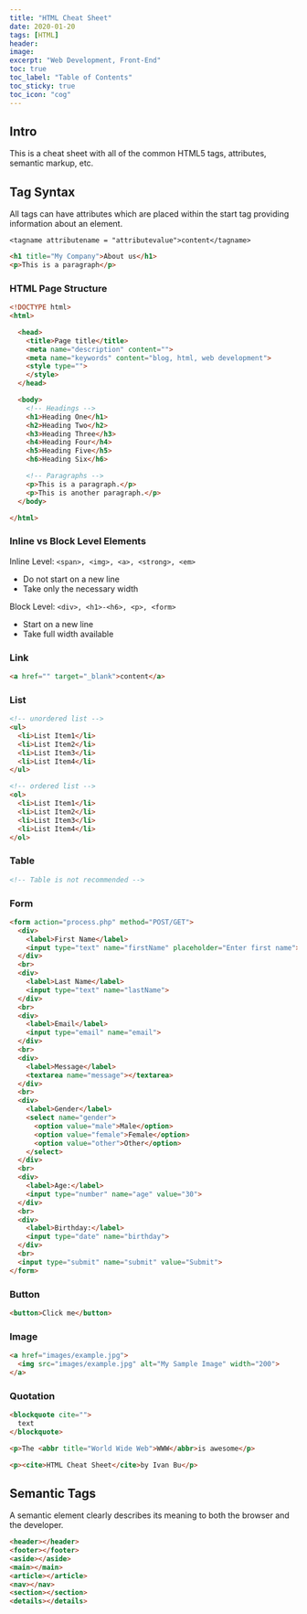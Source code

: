 ```yaml
---
title: "HTML Cheat Sheet"
date: 2020-01-20
tags: [HTML]
header:
image:
excerpt: "Web Development, Front-End"
toc: true
toc_label: "Table of Contents"
toc_sticky: true
toc_icon: "cog"
---
```



## Intro
This is a cheat sheet with all of the common HTML5 tags, attributes, semantic markup, etc.

## Tag Syntax

All tags can have attributes which are placed within the start tag providing information about an element.

`<tagname attributename = "attributevalue">content</tagname>`

```html
<h1 title="My Company">About us</h1>
<p>This is a paragraph</p>
```

### HTML Page Structure

```html
<!DOCTYPE html>
<html>

  <head>
    <title>Page title</title>
    <meta name="description" content="">
    <meta name="keywords" content="blog, html, web development">
    <style type="">
    </style>
  </head>

  <body>
    <!-- Headings -->
    <h1>Heading One</h1>
    <h2>Heading Two</h2>
    <h3>Heading Three</h3>
    <h4>Heading Four</h4>
    <h5>Heading Five</h5>
    <h6>Heading Six</h6>

    <!-- Paragraphs -->
    <p>This is a paragraph.</p>
    <p>This is another paragraph.</p> 
  </body>

</html>
```


### Inline vs Block Level Elements

Inline Level: `<span>, <img>, <a>, <strong>, <em>`

- Do not start on a new line
- Take only the necessary width

Block Level: `<div>, <h1>-<h6>, <p>, <form>`

- Start on a new line
- Take full width available

### Link

```html
<a href="" target="_blank">content</a>
```

### List

```html
<!-- unordered list -->
<ul>
  <li>List Item1</li>
  <li>List Item2</li>
  <li>List Item3</li>
  <li>List Item4</li>
</ul>

<!-- ordered list -->
<ol>
  <li>List Item1</li>
  <li>List Item2</li>
  <li>List Item3</li>
  <li>List Item4</li>
</ol>
```

### Table

```html
<!-- Table is not recommended -->
```

### Form

```html
<form action="process.php" method="POST/GET">
  <div>
    <label>First Name</label>
    <input type="text" name="firstName" placeholder="Enter first name">
  </div>
  <br>
  <div>
    <label>Last Name</label>
    <input type="text" name="lastName">
  </div>
  <br>
  <div>
    <label>Email</label>
    <input type="email" name="email">
  </div>
  <br>
  <div>
    <label>Message</label>
    <textarea name="message"></textarea>
  </div>
  <br>
  <div>
    <label>Gender</label>
    <select name="gender">
      <option value="male">Male</option>
      <option value="female">Female</option>
      <option value="other">Other</option>
    </select>
  </div>
  <br>
  <div>
    <label>Age:</label>
    <input type="number" name="age" value="30">
  </div>
  <br>
  <div>
    <label>Birthday:</label>
    <input type="date" name="birthday">
  </div>
  <br>
  <input type="submit" name="submit" value="Submit">
</form>
```

### Button

```html
<button>Click me</button>
```

### Image

```html
<a href="images/example.jpg">
  <img src="images/example.jpg" alt="My Sample Image" width="200">
</a>
```

### Quotation

```html
<blockquote cite="">
  text
</blockquote>

<p>The <abbr title="World Wide Web">WWW</abbr>is awesome</p>

<p><cite>HTML Cheat Sheet</cite>by Ivan Bu</p>
```

## Semantic Tags

A semantic element clearly describes its meaning to both the browser and the developer.

```html
<header></header>
<footer></footer>
<aside></aside>
<main></main>
<article></article>
<nav></nav>
<section></section>
<details></details>
```


